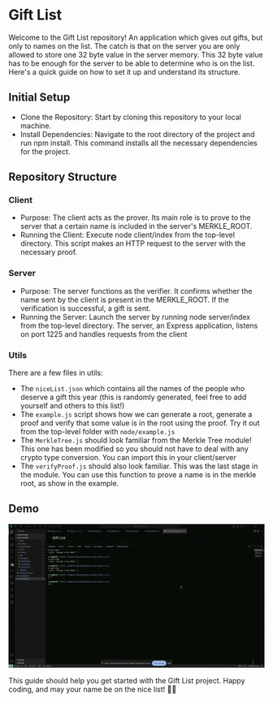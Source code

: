 # Gift List

Welcome to the Gift List repository! An application which gives out gifts, but only to names on the list. The catch is that on the server you are only allowed to store one 32 byte value in the server memory. This 32 byte value has to be enough for the server to be able to determine who is on the list. Here's a quick guide on how to set it up and understand its structure.

## Initial Setup

- Clone the Repository: Start by cloning this repository to your local machine.
- Install Dependencies: Navigate to the root directory of the project and run npm install. This command installs all the necessary dependencies for the project.

## Repository Structure

### Client

- Purpose: The client acts as the prover. Its main role is to prove to the server that a certain name is included in the server's MERKLE_ROOT.
- Running the Client: Execute node client/index from the top-level directory. This script makes an HTTP request to the server with the necessary proof.

### Server

- Purpose: The server functions as the verifier. It confirms whether the name sent by the client is present in the MERKLE_ROOT. If the verification is successful, a gift is sent.
- Running the Server: Launch the server by running node server/index from the top-level directory. The server, an Express application, listens on port 1225 and handles requests from the client

### Utils

There are a few files in utils:

- The `niceList.json` which contains all the names of the people who deserve a gift this year (this is randomly generated, feel free to add yourself and others to this list!)
- The `example.js` script shows how we can generate a root, generate a proof and verify that some value is in the root using the proof. Try it out from the top-level folder with `node/example.js`
- The `MerkleTree.js` should look familiar from the Merkle Tree module! This one has been modified so you should not have to deal with any crypto type conversion. You can import this in your client/server
- The `verifyProof.js` should also look familiar. This was the last stage in the module. You can use this function to prove a name is in the merkle root, as show in the example.

## Demo

![demo](./client/public/images/demo.gif)

This guide should help you get started with the Gift List project. Happy coding, and may your name be on the nice list! 🎁🌲
